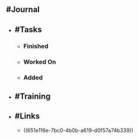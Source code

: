 ## #Journal
- ## #Tasks
	- ### Finished
	- ### Worked On
	- ### Added
- ## #Training
- ## #Links
	- ((651e116e-7bc0-4b0b-a619-d0f57a74b339))